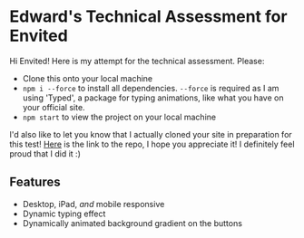 # Edward's Technical Assessment for Envited

Hi Envited! Here is my attempt for the technical assessment. Please:
- Clone this onto your local machine
- ```npm i --force``` to install all dependencies. ```--force``` is required as I am using 'Typed', a package for typing animations, like what you have on your official site.
- ```npm start``` to view the project on your local machine

I'd also like to let you know that I actually cloned your site in preparation for this test! [Here](https://github.com/Foyoman/envited-clone) is the link to the repo, I hope you appreciate it! I definitely feel proud that I did it :)

## Features
- Desktop, iPad, *and* mobile responsive
- Dynamic typing effect
- Dynamically animated background gradient on the buttons
